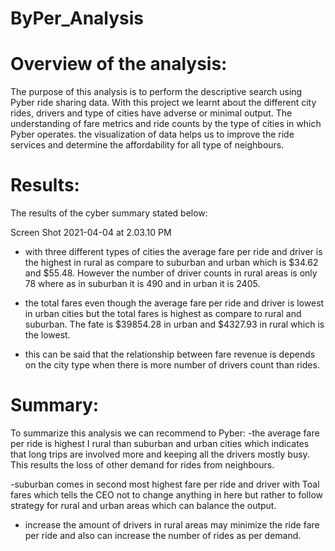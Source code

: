# ByPer_Analysis

# Overview of the analysis:

The purpose of this analysis is to perform the descriptive search using Pyber ride sharing data. With this project we learnt about the different city rides, drivers and type of cities have adverse or minimal output. The understanding of fare metrics and ride counts by the type of cities in which Pyber operates. the visualization of data helps us to improve the ride services and determine the affordability for all type of neighbours.

# Results:

The results of the cyber summary stated below:

Screen Shot 2021-04-04 at 2.03.10 PM

- with three different types of cities the average fare per ride and driver is the highest in rural as compare to suburban and urban which is $34.62 and $55.48. However the number of driver counts in rural areas is only 78 where as in suburban it is 490 and in urban it is 2405.

- the total fares even though the average fare per ride and driver is lowest in urban cities but the total fares is highest as compare to rural and suburban. The fate is $39854.28 in urban and $4327.93 in rural which is the lowest.

- this can be said that the relationship between fare revenue is depends on the city type when there is more number of drivers count than rides.

# Summary:

To summarize this analysis we can recommend to Pyber:
-the average fare per ride is highest I rural than suburban and urban cities which indicates that long trips are involved more and keeping all the drivers mostly busy. This results the loss of other demand for rides from neighbours.

-suburban comes in second most highest fare per ride and driver with Toal fares which tells the CEO not to change anything in here but rather to follow strategy for rural and urban areas which can balance the output.

- increase the amount of drivers in rural areas may minimize the ride fare per ride and also can increase the number of rides as per demand.  